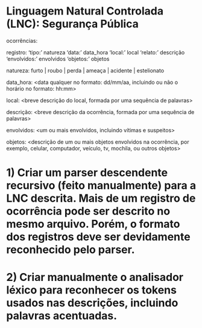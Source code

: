 # Linguagem Natural Controlada (LNC): Segurança Pública

ocorrências: <um ou mais registro>

registro: ‘tipo:’ natureza ‘data:’ data_hora ‘local:’ local ‘relato:’ descrição ‘envolvidos:’
envolvidos ‘objetos:’ objetos

natureza: furto | roubo | perda | ameaça | acidente | estelionato

data_hora: <data qualquer no formato: dd/mm/aa, incluindo ou não o horário no formato:
hh:mm>

local: <breve descrição do local, formada por uma sequência de palavras>

descrição: <breve descrição da ocorrência, formada por uma sequência de palavras>

envolvidos: <um ou mais envolvidos, incluindo vítimas e suspeitos>

objetos: <descrição de um ou mais objetos envolvidos na ocorrência, por exemplo,
celular, computador, veículo, tv, mochila, ou outros objetos>

# 1) Criar um parser descendente recursivo (feito manualmente) para a LNC descrita. Mais de um registro de ocorrência pode ser descrito no mesmo arquivo. Porém, o formato dos registros deve ser devidamente reconhecido pelo parser.

# 2) Criar manualmente o analisador léxico para reconhecer os tokens usados nas descrições, incluindo palavras acentuadas.
